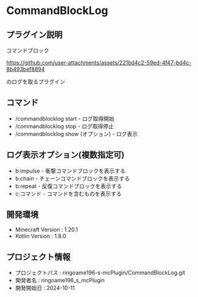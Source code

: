 # CommandBlockLog

## プラグイン説明
コマンドブロック

https://github.com/user-attachments/assets/221bd4c2-59ed-4f47-bd4c-8b493bef8894

のログを取るプラグイン

## コマンド
- /commandblocklog start - ログ取得開始
- /commandblocklog stop - ログ取得停止
- /commandblocklog show (オプション) - ログ表示

## ログ表示オプション(複数指定可)
- b:impulse - 衝撃コマンドブロックを表示する
- b:chain - チェーンコマンドブロックを表示する
- b:repeat - 反復コマンドブロックを表示する
- c:コマンド - コマンドを含むものを表示する

## 開発環境
- Minecraft Version : 1.20.1
- Kotlin Version : 1.8.0

## プロジェクト情報
- プロジェクトパス : ringoame196-s-mcPlugin/CommandBlockLog.git
- 開発者名 : ringoame196_s_mcPlugin
- 開発開始日 : 2024-10-11
